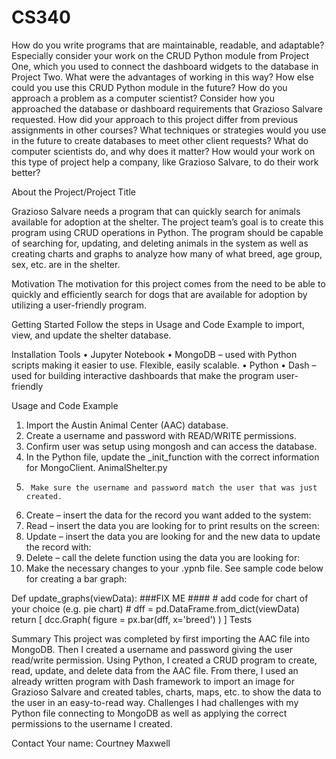 # CS340

How do you write programs that are maintainable, readable, and adaptable? Especially consider your work on the CRUD Python module from Project One, which you used to connect the dashboard widgets to the database in Project Two. What were the advantages of working in this way? How else could you use this CRUD Python module in the future?
How do you approach a problem as a computer scientist? Consider how you approached the database or dashboard requirements that Grazioso Salvare requested. How did your approach to this project differ from previous assignments in other courses? What techniques or strategies would you use in the future to create databases to meet other client requests?
What do computer scientists do, and why does it matter? How would your work on this type of project help a company, like Grazioso Salvare, to do their work better?


About the Project/Project Title

Grazioso Salvare needs a program that can quickly search for animals available for adoption at the shelter. The project team’s goal is to create this program using CRUD operations in Python. The program should be capable of searching for, updating, and deleting animals in the system as well as creating charts and graphs to analyze how many of what breed, age group, sex, etc. are in the shelter.

Motivation
The motivation for this project comes from the need to be able to quickly and efficiently search for dogs that are available for adoption by utilizing a user-friendly program. 

Getting Started
Follow the steps in Usage and Code Example to import, view, and update the shelter database.

Installation Tools 
•	Jupyter Notebook 
•	MongoDB – used with Python scripts making it easier to use. Flexible, easily scalable.
•	Python 
•	Dash – used for building interactive dashboards that make the program user-friendly

Usage and Code Example
1.	Import the Austin Animal Center (AAC) database.
2.	Create a username and password with READ/WRITE permissions. 
3.	Confirm user was setup using mongosh and can access the database.
4.	In the Python file, update the _init_function with the correct information for MongoClient. AnimalShelter.py
5.   	Make sure the username and password match the user that was just created.
6.	Create – insert the data for the record you want added to the system: 
7.	Read – insert the data you are looking for to print results on the screen:
8.	Update – insert the data you are looking for and the new data to update the record with:
9.	Delete – call the delete function using the data you are looking for:
10.	Make the necessary changes to your .ypnb file. See sample code below for creating a bar graph:

Def update_graphs(viewData):
    ###FIX ME ####
    # add code for chart of your choice (e.g. pie chart) #
    dff = pd.DataFrame.from_dict(viewData)
        return [
        dcc.Graph(
           figure = px.bar(dff, x='breed')
       )
   ]
Tests

Summary
	This project was completed by first importing the AAC file into MongoDB. Then I created a username and password giving the user read/write permission. Using Python, I created a CRUD program to create, read, update, and delete data from the AAC file. From there, I used an already written program with Dash framework to import an image for Grazioso Salvare and created tables, charts, maps, etc. to show the data to the user in an easy-to-read way.
Challenges
	I had challenges with my Python file connecting to MongoDB as well as applying the correct permissions to the username I created. 

Contact
Your name: Courtney Maxwell
